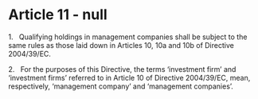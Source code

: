 # Article 11 - null


1.   Qualifying holdings in management companies shall be subject to the same rules as those laid down in Articles 10, 10a and 10b of Directive 2004/39/EC.

2.   For the purposes of this Directive, the terms ‘investment firm’ and ‘investment firms’ referred to in Article 10 of Directive 2004/39/EC, mean, respectively, ‘management company’ and ‘management companies’.
